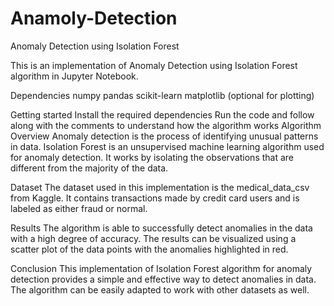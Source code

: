 # Anamoly-Detection
Anomaly Detection using Isolation Forest

This is an implementation of Anomaly Detection using Isolation Forest algorithm in Jupyter Notebook.

Dependencies
numpy
pandas
scikit-learn
matplotlib (optional for plotting)

Getting started
Install the required dependencies
Run the code and follow along with the comments to understand how the algorithm works
Algorithm Overview
Anomaly detection is the process of identifying unusual patterns in data. Isolation Forest is an unsupervised machine learning algorithm used for anomaly detection. It works by isolating the observations that are different from the majority of the data.

Dataset
The dataset used in this implementation is the medical_data_csv from Kaggle. It contains transactions made by credit card users and is labeled as either fraud or normal.

Results
The algorithm is able to successfully detect anomalies in the data with a high degree of accuracy.
 The results can be visualized using a scatter plot of the data points with the anomalies highlighted in red.

Conclusion
This implementation of Isolation Forest algorithm for anomaly detection provides a simple and effective way to detect anomalies in data. 
The algorithm can be easily adapted to work with other datasets as well.

